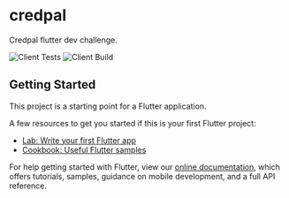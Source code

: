# credpal

Credpal flutter dev challenge.

![Client Tests](https://github.com/Mastersam07/credpal/workflows/Client%20Tests/badge.svg)
![Client Build](https://github.com/Mastersam07/credpal/workflows/Client%20Build/badge.svg)

## Getting Started

This project is a starting point for a Flutter application.

A few resources to get you started if this is your first Flutter project:

- [Lab: Write your first Flutter app](https://flutter.dev/docs/get-started/codelab)
- [Cookbook: Useful Flutter samples](https://flutter.dev/docs/cookbook)

For help getting started with Flutter, view our
[online documentation](https://flutter.dev/docs), which offers tutorials,
samples, guidance on mobile development, and a full API reference.
